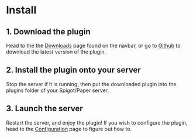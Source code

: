 # Install

## 1. Download the plugin

Head to the the [Downloads](/projects/NPCManager/download) page found on the navbar, or go to [Github](https://github.com/Scroojalix/NPCManager/releases/latest) to download the latest version of the plugin.

## 2. Install the plugin onto your server

Stop the server if it is running, then put the downloaded plugin into the plugins folder of your Spigot/Paper server.

## 3. Launch the server

Restart the server, and enjoy the plugin! If you wish to configure the plugin, head to the [Configuration](/projects/NPCManager/wiki?page=config) page to figure out how to.